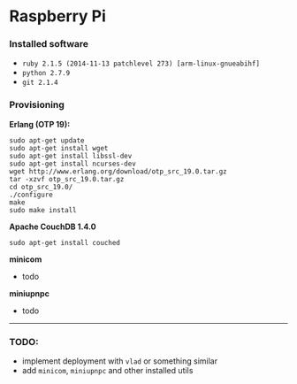 # Raspberry Pi

### Installed software
- `ruby 2.1.5 (2014-11-13 patchlevel 273) [arm-linux-gnueabihf]`
- `python 2.7.9`
- `git 2.1.4`

### Provisioning

**Erlang (OTP 19):**
```shell
sudo apt-get update
sudo apt-get install wget
sudo apt-get install libssl-dev
sudo apt-get install ncurses-dev
wget http://www.erlang.org/download/otp_src_19.0.tar.gz
tar -xzvf otp_src_19.0.tar.gz
cd otp_src_19.0/
./configure
make
sudo make install
```

**Apache CouchDB 1.4.0**
```shell
sudo apt-get install couched
```

**minicom**
- todo

**miniupnpc**
- todo

---
### TODO:
- implement deployment with `vlad` or something similar
- add `minicom`, `miniupnpc` and other installed utils